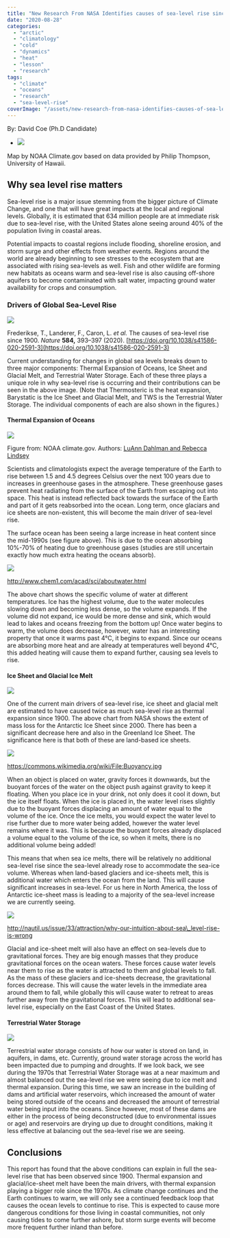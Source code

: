 ```yaml
---
title: "New Research From NASA Identifies causes of sea-level rise since 1900"
date: "2020-08-28"
categories: 
  - "arctic"
  - "climatology"
  - "cold"
  - "dynamics"
  - "heat"
  - "lesson"
  - "research"
tags: 
  - "climate"
  - "oceans"
  - "research"
  - "sea-level-rise"
coverImage: "/assets/new-research-from-nasa-identifies-causes-of-sea-level-rise-since-1900/images/BAMS_SOTC_2019_sealevelrise_1000px.jpg"
---
```


By: David Coe (Ph.D Candidate)

- ![](/assets/new-research-from-nasa-identifies-causes-of-sea-level-rise-since-1900/images/BAMS_SOTC_2019_sealevelrise_1000px.jpg)
    

Map by NOAA Climate.gov based on data provided by Philip Thompson, University of Hawaii.

## Why sea level rise matters

Sea-level rise is a major issue stemming from the bigger picture of Climate Change, and one that will have great impacts at the local and regional levels. Globally, it is estimated that 634 million people are at immediate risk due to sea-level rise, with the United States alone seeing around 40% of the population living in coastal areas.

Potential impacts to coastal regions include flooding, shoreline erosion, and storm surge and other effects from weather events. Regions around the world are already beginning to see stresses to the ecosystem that are associated with rising sea-levels as well. Fish and other wildlife are forming new habitats as oceans warm and sea-level rise is also causing off-shore aquifers to become contaminated with salt water, impacting ground water availability for crops and consumption.

### Drivers of Global Sea-Level Rise

![](/assets/new-research-from-nasa-identifies-causes-of-sea-level-rise-since-1900/images/1-1.png)

Frederikse, T., Landerer, F., Caron, L. _et al._ The causes of sea-level rise since 1900. _Nature_ **584,** 393–397 (2020). [https://doi.org/10.1038/s41586-020-2591-3](https://doi.org/10.1038/s41586-020-2591-3)

Current understanding for changes in global sea levels breaks down to three major components: Thermal Expansion of Oceans, Ice Sheet and Glacial Melt, and Terrestrial Water Storage. Each of these three plays a unique role in why sea-level rise is occurring and their contributions can be seen in the above image. (Note that Thermosteric is the heat expansion, Barystatic is the Ice Sheet and Glacial Melt, and TWS is the Terrestrial Water Storage. The individual components of each are also shown in the figures.)

#### Thermal Expansion of Oceans

![](/assets/new-research-from-nasa-identifies-causes-of-sea-level-rise-since-1900/images/canvas.png)

Figure from: NOAA climate.gov. Authors: [LuAnn Dahlman and Rebecca Lindsey](https://www.climate.gov/author/luann-dahlman-and-rebecca-lindsey)

Scientists and climatologists expect the average temperature of the Earth to rise between 1.5 and 4.5 degrees Celsius over the next 100 years due to increases in greenhouse gases in the atmosphere. These greenhouse gases prevent heat radiating from the surface of the Earth from escaping out into space. This heat is instead reflected back towards the surface of the Earth and part of it gets reabsorbed into the ocean. Long term, once glaciars and ice sheets are non-existent, this will become the main driver of sea-level rise.

The surface ocean has been seeing a large increase in heat content since the mid-1990s (see figure above). This is due to the ocean absorbing 10%-70% of heating due to greenhouse gases (studies are still uncertain exactly how much extra heating the oceans absorb).

![](/assets/new-research-from-nasa-identifies-causes-of-sea-level-rise-since-1900/images/main-qimg-1fabd774667da19359098da4687526f3.png)

http://www.chem1.com/acad/sci/aboutwater.html

The above chart shows the specific volume of water at different temperatures. Ice has the highest volume, due to the water molecules slowing down and becoming less dense, so the volume expands. If the volume did not expand, ice would be more dense and sink, which would lead to lakes and oceans freezing from the bottom up! Once water begins to warm, the volume does decrease, however, water has an interesting property that once it warms past 4°C, it begins to expand. Since our oceans are absorbing more heat and are already at temperatures well beyond 4°C, this added heating will cause them to expand further, causing sea levels to rise.

#### Ice Sheet and Glacial Ice Melt

![](/assets/new-research-from-nasa-identifies-causes-of-sea-level-rise-since-1900/images/LandIceAntarctica.png)

One of the current main drivers of sea-level rise, ice sheet and glacial melt are estimated to have caused twice as much sea-level rise as thermal expansion since 1900. The above chart from NASA shows the extent of mass loss for the Antarctic Ice Sheet since 2000. There has been a significant decrease here and also in the Greenland Ice Sheet. The significance here is that both of these are land-based ice sheets.

![](/assets/new-research-from-nasa-identifies-causes-of-sea-level-rise-since-1900/images/1200px-Buoyancy.svg_.png)

https://commons.wikimedia.org/wiki/File:Buoyancy.jpg

When an object is placed on water, gravity forces it downwards, but the buoyant forces of the water on the object push against gravity to keep it floating. When you place ice in your drink, not only does it cool it down, but the ice itself floats. When the ice is placed in, the water level rises slightly due to the buoyant forces displacing an amount of water equal to the volume of the ice. Once the ice melts, you would expect the water level to rise further due to more water being added, however the water level remains where it was. This is because the buoyant forces already displaced a volume equal to the volume of the ice, so when it melts, there is no additional volume being added!

This means that when sea ice melts, there will be relatively no additional sea-level rise since the sea-level already rose to accommodate the sea-ice volume. Whereas when land-based glaciers and ice-sheets melt, this is additional water which enters the ocean from the land. This will cause significant increases in sea-level. For us here in North America, the loss of Antarctic ice-sheet mass is leading to a majority of the sea-level increase we are currently seeing.

![](/assets/new-research-from-nasa-identifies-causes-of-sea-level-rise-since-1900/images/unnamed.png)

http://nautil.us/issue/33/attraction/why-our-intuition-about-sea\_level-rise-is-wrong

Glacial and ice-sheet melt will also have an effect on sea-levels due to gravitational forces. They are big enough masses that they produce gravitational forces on the ocean waters. These forces cause water levels near them to rise as the water is attracted to them and global levels to fall. As the mass of these glaciers and ice-sheets decrease, the gravitational forces decrease. This will cause the water levels in the immediate area around them to fall, while globally this will cause water to retreat to areas further away from the gravitational forces. This will lead to additional sea-level rise, especially on the East Coast of the United States.

#### Terrestrial Water Storage

![](/assets/new-research-from-nasa-identifies-causes-of-sea-level-rise-since-1900/images/2-1.png)

Terrestrial water storage consists of how our water is stored on land, in aquifers, in dams, etc. Currently, ground water storage across the world has been impacted due to pumping and droughts. If we look back, we see during the 1970s that Terrestrial Water Storage was at a near maximum and almost balanced out the sea-level rise we were seeing due to ice melt and thermal expansion. During this time, we saw an increase in the building of dams and artificial water reservoirs, which increased the amount of water being stored outside of the oceans and decreased the amount of terrestrial water being input into the oceans. Since however, most of these dams are either in the process of being deconstructed (due to environmental issues or age) and reservoirs are drying up due to drought conditions, making it less effective at balancing out the sea-level rise we are seeing.

## Conclusions

This report has found that the above conditions can explain in full the sea-level rise that has been observed since 1900. Thermal expansion and glacial/ice-sheet melt have been the main drivers, with thermal expansion playing a bigger role since the 1970s. As climate change continues and the Earth continues to warm, we will only see a continued feedback loop that causes the ocean levels to continue to rise. This is expected to cause more dangerous conditions for those living in coastal communities, not only causing tides to come further ashore, but storm surge events will become more frequent further inland than before.
